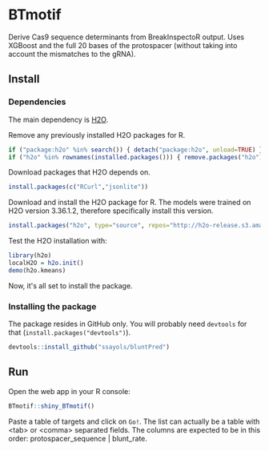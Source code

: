 # BTmotif

Derive Cas9 sequence determinants from BreakInspectoR output. Uses XGBoost and the full 20 bases of the protospacer (without taking into account the mismatches to the gRNA).

## Install

### Dependencies

The main dependency is [H2O](https://h2o.ai/).

Remove any previously installed H2O packages for R.

```R
if ("package:h2o" %in% search()) { detach("package:h2o", unload=TRUE) }
if ("h2o" %in% rownames(installed.packages())) { remove.packages("h2o") }
```

Download packages that H2O depends on.

```R
install.packages(c("RCurl","jsonlite"))
```

Download and install the H2O package for R. The models were trained on H2O version 3.36.1.2, therefore specifically install this version.

```R
install.packages("h2o", type="source", repos="http://h2o-release.s3.amazonaws.com/h2o/rel-zumbo/2/R")
```

Test the H2O installation with:

```R
library(h2o)
localH2O = h2o.init()
demo(h2o.kmeans)
```

Now, it's all set to install the package.

### Installing the package

The package resides in GitHub only. You will probably need `devtools` for that (`install.packages("devtools")`).

```R
devtools::install_github("ssayols/bluntPred")
```

## Run

Open the web app in your R console:

```R
BTmotif::shiny_BTmotif()
```

Paste a table of targets and click on `Go!`.
The list can actually be a table with \<tab\> or \<comma\> separated fields.
The columns are expected to be in this order: protospacer_sequence | blunt_rate.
